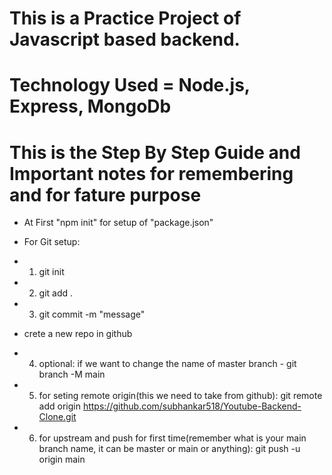 # This is a Practice Project of Javascript based backend.
# Technology Used = Node.js, Express, MongoDb

# This is the Step By Step Guide and Important notes for remembering and for fature purpose

- At First "npm init" for setup of "package.json"
- For Git setup:
- 1. git init
- 2. git add .
- 3. git commit -m "message"

- crete a new repo in github

- 4. optional: if we want to change the name of master branch - git branch -M main
- 5. for seting remote origin(this we need to take from github): git remote add origin https://github.com/subhankar518/Youtube-Backend-Clone.git
- 6. for upstream and push for first time(remember what is your main branch name, it can be master or main or anything): git push -u origin main